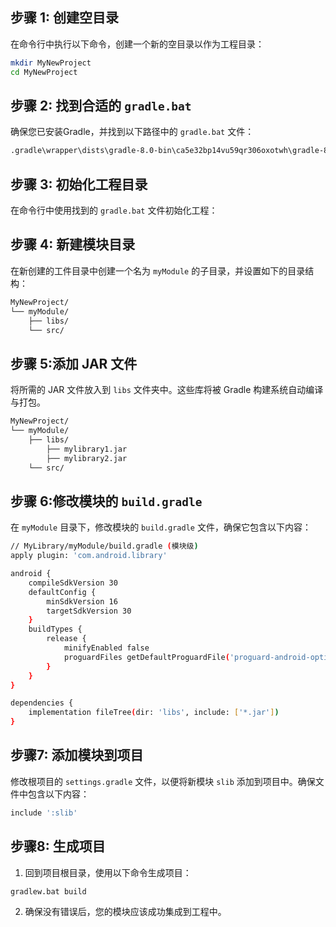 
## 步骤 1: 创建空目录

在命令行中执行以下命令，创建一个新的空目录以作为工程目录：

```bash
mkdir MyNewProject
cd MyNewProject
```

## 步骤 2: 找到合适的 `gradle.bat`

确保您已安装Gradle，并找到以下路径中的 `gradle.bat` 文件：

```sh
.gradle\wrapper\dists\gradle-8.0-bin\ca5e32bp14vu59qr306oxotwh\gradle-8.0\bin\gradle.bat

```


## 步骤 3: 初始化工程目录

在命令行中使用找到的 `gradle.bat` 文件初始化工程：

## 步骤 4: 新建模块目录

在新创建的工件目录中创建一个名为 `myModule` 的子目录，并设置如下的目录结构：

```sh
MyNewProject/
└── myModule/
    ├── libs/
    └── src/
```


## 步骤 5:添加 JAR 文件

将所需的 JAR 文件放入到 `libs` 文件夹中。这些库将被 Gradle 构建系统自动编译与打包。

```sh
MyNewProject/
└── myModule/
    ├── libs/
	    ├── mylibrary1.jar
	    ├── mylibrary2.jar
    └── src/
```

## 步骤 6:修改模块的 `build.gradle`

在 `myModule` 目录下，修改模块的 `build.gradle` 文件，确保它包含以下内容：
```sh
// MyLibrary/myModule/build.gradle (模块级)
apply plugin: 'com.android.library'

android {
    compileSdkVersion 30
    defaultConfig {
        minSdkVersion 16
        targetSdkVersion 30
    }
    buildTypes {
        release {
            minifyEnabled false
            proguardFiles getDefaultProguardFile('proguard-android-optimize.txt'), 'proguard-rules.pro'
        }
    }
}

dependencies {
    implementation fileTree(dir: 'libs', include: ['*.jar'])
}

```

## 步骤7: 添加模块到项目

修改根项目的 `settings.gradle` 文件，以便将新模块 `slib` 添加到项目中。确保文件中包含以下内容：
```sh
include ':slib'
```

## 步骤8: 生成项目

1. 回到项目根目录，使用以下命令生成项目：
```sh
gradlew.bat build
```
2. 确保没有错误后，您的模块应该成功集成到工程中。
